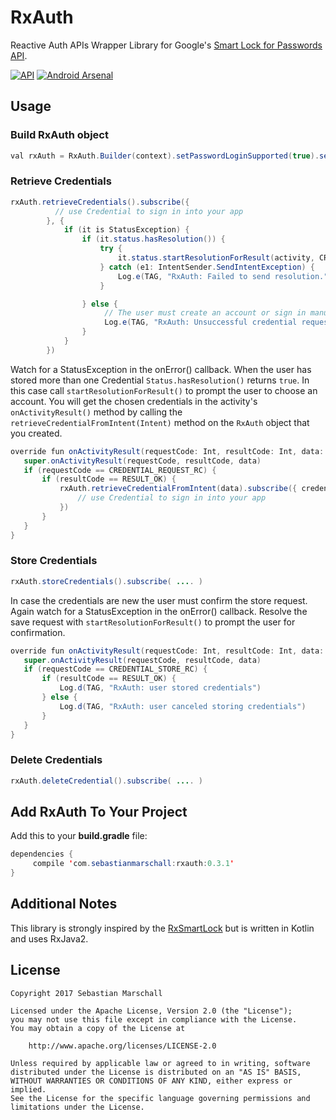 # RxAuth
Reactive Auth APIs Wrapper Library for Google's [Smart Lock for Passwords API][1].

[![API](https://img.shields.io/badge/API-14%2B-blue.svg?style=flat)](https://android-arsenal.com/api?level=14)
[![Android Arsenal](https://img.shields.io/badge/Android%20Arsenal-RxAuth-orange.svg?style=true)](https://android-arsenal.com/details/1/6342)

## Usage

### Build RxAuth object

```java
val rxAuth = RxAuth.Builder(context).setPasswordLoginSupported(true).setAccountTypes(IdentityProviders.GOOGLE).build()
```

### Retrieve Credentials
```java
rxAuth.retrieveCredentials().subscribe({
          // use Credential to sign in into your app
        }, {
            if (it is StatusException) {
                if (it.status.hasResolution()) {
                    try {
                        it.status.startResolutionForResult(activity, CREDENTIAL_REQUEST_RC)
                    } catch (e1: IntentSender.SendIntentException) {
                        Log.e(TAG, "RxAuth: Failed to send resolution.")
                    }

                } else {
                     // The user must create an account or sign in manually.
                     Log.e(TAG, "RxAuth: Unsuccessful credential request.");
                }
            }
        })
```

Watch for a StatusException in the onError() callback. When the user has stored more than one Credential `Status.hasResolution()` returns `true`. In this case call `startResolutionForResult()` to prompt the user to choose an account. You will get the chosen credentials in the activity's `onActivityResult()` method by calling the `retrieveCredentialFromIntent(Intent)` method on the `RxAuth` object that you created.

```java
override fun onActivityResult(requestCode: Int, resultCode: Int, data: Intent) {
   super.onActivityResult(requestCode, resultCode, data)
   if (requestCode == CREDENTIAL_REQUEST_RC) {
       if (resultCode == RESULT_OK) {
           rxAuth.retrieveCredentialFromIntent(data).subscribe({ credentials ->
               // use Credential to sign in into your app
           })
       }
   }
}
```

### Store Credentials
```java
rxAuth.storeCredentials().subscribe( .... )
```

In case the credentials are new the user must confirm the store request. Again watch for a StatusException in the onError() callback. Resolve the save request with `startResolutionForResult()` to prompt the user for confirmation.

```java
override fun onActivityResult(requestCode: Int, resultCode: Int, data: Intent) {
   super.onActivityResult(requestCode, resultCode, data)
   if (requestCode == CREDENTIAL_STORE_RC) {
       if (resultCode == RESULT_OK) {
           Log.d(TAG, "RxAuth: user stored credentials")
       } else {
           Log.d(TAG, "RxAuth: user canceled storing credentials")
       }
   }
}
```

### Delete Credentials
```java
rxAuth.deleteCredential().subscribe( .... )
```

## Add RxAuth To Your Project

Add this to your **build.gradle** file:
```java
dependencies {
     compile 'com.sebastianmarschall:rxauth:0.3.1'
}
```

## Additional Notes

This library is strongly inspired by the [RxSmartLock][2] but is written in Kotlin and uses RxJava2.

## License

```
Copyright 2017 Sebastian Marschall

Licensed under the Apache License, Version 2.0 (the "License");
you may not use this file except in compliance with the License.
You may obtain a copy of the License at

    http://www.apache.org/licenses/LICENSE-2.0

Unless required by applicable law or agreed to in writing, software
distributed under the License is distributed on an "AS IS" BASIS,
WITHOUT WARRANTIES OR CONDITIONS OF ANY KIND, either express or implied.
See the License for the specific language governing permissions and
limitations under the License.
```

 [1]: https://developers.google.com/identity/smartlock-passwords/android/
 [2]: https://github.com/ShlMlkzdh/RxSmartLock
